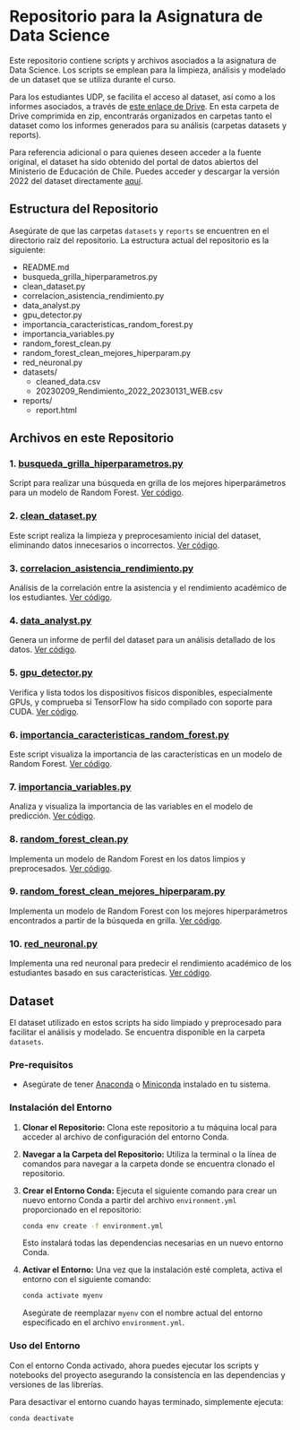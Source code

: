 # Repositorio para la Asignatura de Data Science

Este repositorio contiene scripts y archivos asociados a la asignatura de Data Science. Los scripts se emplean para la limpieza, análisis y modelado de un dataset que se utiliza durante el curso.

Para los estudiantes UDP, se facilita el acceso al dataset, así como a los informes asociados, a través de [este enlace de Drive](https://drive.google.com/file/d/1be-HlC7Yh1PhP-F0AmuO0vyUqfcWr8cv/view?usp=sharing). En esta carpeta de Drive comprimida en zip, encontrarás organizados en carpetas tanto el dataset como los informes generados para su análisis (carpetas datasets y reports).

Para referencia adicional o para quienes deseen acceder a la fuente original, el dataset ha sido obtenido del portal de datos abiertos del Ministerio de Educación de Chile. Puedes acceder y descargar la versión 2022 del dataset directamente [aquí](https://datosabiertos.mineduc.cl/rendimiento-por-estudiante-2/).

## Estructura del Repositorio

Asegúrate de que las carpetas `datasets` y `reports` se encuentren en el directorio raíz del repositorio. La estructura actual del repositorio es la siguiente:

-   README.md
-   busqueda_grilla_hiperparametros.py
-   clean_dataset.py
-   correlacion_asistencia_rendimiento.py
-   data_analyst.py
-   gpu_detector.py
-   importancia_caracteristicas_random_forest.py
-   importancia_variables.py
-   random_forest_clean.py
-   random_forest_clean_mejores_hiperparam.py
-   red_neuronal.py
-   datasets/
    -   cleaned_data.csv
    -   20230209_Rendimiento_2022_20230131_WEB.csv
-   reports/
    -   report.html

## Archivos en este Repositorio

### 1. [busqueda_grilla_hiperparametros.py](./busqueda_grilla_hiperparametros.py)

Script para realizar una búsqueda en grilla de los mejores hiperparámetros para un modelo de Random Forest. [Ver código](./busqueda_grilla_hiperparametros.py).

### 2. [clean_dataset.py](./clean_dataset.py)

Este script realiza la limpieza y preprocesamiento inicial del dataset, eliminando datos innecesarios o incorrectos. [Ver código](./clean_dataset.py).

### 3. [correlacion_asistencia_rendimiento.py](./correlacion_asistencia_rendimiento.py)

Análisis de la correlación entre la asistencia y el rendimiento académico de los estudiantes. [Ver código](./correlacion_asistencia_rendimiento.py).

### 4. [data_analyst.py](./data_analyst.py)

Genera un informe de perfil del dataset para un análisis detallado de los datos. [Ver código](./data_analyst.py).

### 5. [gpu_detector.py](./gpu_detector.py)

Verifica y lista todos los dispositivos físicos disponibles, especialmente GPUs, y comprueba si TensorFlow ha sido compilado con soporte para CUDA. [Ver código](./gpu_detector.py).

### 6. [importancia_caracteristicas_random_forest.py](./importancia_caracteristicas_random_forest.py)

Este script visualiza la importancia de las características en un modelo de Random Forest. [Ver código](./importancia_caracteristicas_random_forest.py).

### 7. [importancia_variables.py](./importancia_variables.py)

Analiza y visualiza la importancia de las variables en el modelo de predicción. [Ver código](./importancia_variables.py).

### 8. [random_forest_clean.py](./random_forest_clean.py)

Implementa un modelo de Random Forest en los datos limpios y preprocesados. [Ver código](./random_forest_clean.py).

### 9. [random_forest_clean_mejores_hiperparam.py](./random_forest_clean_mejores_hiperparam.py)

Implementa un modelo de Random Forest con los mejores hiperparámetros encontrados a partir de la búsqueda en grilla. [Ver código](./random_forest_clean_mejores_hiperparam.py).

### 10. [red_neuronal.py](./red_neuronal.py)

Implementa una red neuronal para predecir el rendimiento académico de los estudiantes basado en sus características. [Ver código](./red_neuronal.py).

## Dataset

El dataset utilizado en estos scripts ha sido limpiado y preprocesado para facilitar el análisis y modelado. Se encuentra disponible en la carpeta `datasets`.

### Pre-requisitos

-   Asegúrate de tener [Anaconda](https://www.anaconda.com/products/distribution) o [Miniconda](https://docs.conda.io/en/latest/miniconda.html) instalado en tu sistema.

### Instalación del Entorno

1. **Clonar el Repositorio:**
   Clona este repositorio a tu máquina local para acceder al archivo de configuración del entorno Conda.

2. **Navegar a la Carpeta del Repositorio:**
   Utiliza la terminal o la línea de comandos para navegar a la carpeta donde se encuentra clonado el repositorio.

3. **Crear el Entorno Conda:**
   Ejecuta el siguiente comando para crear un nuevo entorno Conda a partir del archivo `environment.yml` proporcionado en el repositorio:

    ```bash
    conda env create -f environment.yml
    ```

    Esto instalará todas las dependencias necesarias en un nuevo entorno Conda.

4. **Activar el Entorno:**
   Una vez que la instalación esté completa, activa el entorno con el siguiente comando:

    ```bash
    conda activate myenv
    ```

    Asegúrate de reemplazar `myenv` con el nombre actual del entorno especificado en el archivo `environment.yml`.

### Uso del Entorno

Con el entorno Conda activado, ahora puedes ejecutar los scripts y notebooks del proyecto asegurando la consistencia en las dependencias y versiones de las librerías.

Para desactivar el entorno cuando hayas terminado, simplemente ejecuta:

```bash
conda deactivate

```
